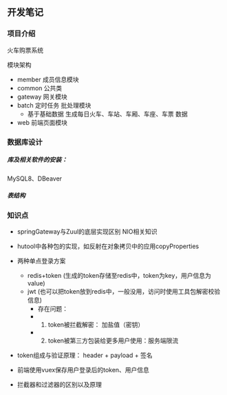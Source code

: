 ## 开发笔记

### 项目介绍
 火车购票系统

模块架构
- member 成员信息模块
- common 公共类
- gateway 网关模块
- batch 定时任务 批处理模块
  - 基于基础数据 生成每日火车、车站、车厢、车座、车票 数据
- web 前端页面模块

### 数据库设计
##### 库及相关软件的安装：
MySQL8、DBeaver

##### 表结构


### 知识点
- springGateway与Zuul的底层实现区别    NIO相关知识
- hutool中各种包的实现，如反射在对象拷贝中的应用copyProperties
- 两种单点登录方案
  - redis+token (生成的token存储至redis中，token为key，用户信息为value)
  - jwt (也可以把token放到redis中，一般没用，访问时使用工具包解密校验信息)
    - 存在问题：
    - 1. token被拦截解密： 加盐值（密钥）
    - 2. token被第三方包装给更多用户使用：服务端限流
- token组成与验证原理： header + payload + 签名

- 前端使用vuex保存用户登录后的token、用户信息

- 拦截器和过滤器的区别以及原理
